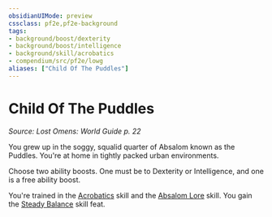 ```yaml
---
obsidianUIMode: preview
cssclass: pf2e,pf2e-background
tags:
- background/boost/dexterity
- background/boost/intelligence
- background/skill/acrobatics
- compendium/src/pf2e/lowg
aliases: ["Child Of The Puddles"]
---
```

# Child Of The Puddles
*Source: Lost Omens: World Guide p. 22*  

You grew up in the soggy, squalid quarter of Absalom known as the Puddles. You're at home in tightly packed urban environments.

Choose two ability boosts. One must be to Dexterity or Intelligence, and one is a free ability boost.

You're trained in the [Acrobatics](skills.md#Acrobatics) skill and the [Absalom Lore](skills.md#Lore) skill. You gain the [Steady Balance](steady-balance.md) skill feat.